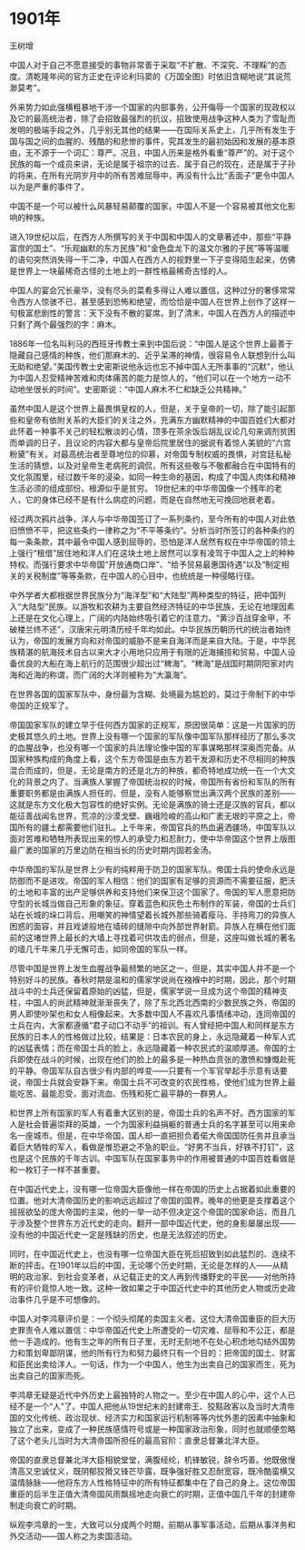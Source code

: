 # 1901年

王树增

中国人对于自己不愿意接受的事物非常善于采取“不扩散、不深究、不理睬”的态度。清乾隆年间的官方正史在评论利玛窦的《万国全图》时依旧含糊地说“其说荒渺莫考”。

外来势力如此强横粗暴地干涉一个国家的内部事务，公开侮辱一个国家的现政权以及它的最高统治者，除了会招致最强烈的抗议，招致使用战争这种人类为了雪耻而发明的极端手段之外，几乎别无其他的结果——在国际关系史上，几乎所有发生于国与国之间的血腥的、残酷的和悲惨的事件，究其发生的最初始因和发展的基本原由，无不源于一个词汇：尊严。况且，中国人历来是格外看重“尊严”的。对于这个民族的每一个成员来讲，无论是属于祖宗的过去、属于自己的现在，还是属于子孙的将来，在所有光阴岁月中的所有苦难屈辱中，再没有什么比“丢面子”更令中国人以为是严重的事件了。


中国不是一个可以被什么风暴轻易颠覆的国家，中国人不是一个容易被其他文化影响的种族。

进入19世纪以后，在西方人所撰写的关于中国和中国人的文章著述中，那些“平静富庶的国土”、“乐观幽默的东方民族”和“金色盘龙下的温文尔雅的子民”等等温暖的语句突然消失得一干二净，中国人在西方人的视野里一下子变得陌生起来，仿佛是世界上一块最稀奇古怪的土地上的一群性格最稀奇古怪的人。

中国人的宴会冗长豪华，没有尽头的菜肴多得让人难以置信，这种过分的奢侈常常令西方人惊骇不已，甚至感到恐怖和绝望，而恰恰是中国人在世界上创作了这样一句极富悲剧性的警言：天下没有不散的宴席。到了清末，中国人在西方人的描述中只剩了两个最强烈的字：麻木。

1886年一位名叫利马的西班牙传教士来到中国后说：“中国人是这个世界上最善于隐藏自己感情的种族，他们那麻木的、近乎呆滞的神情，很容易令人联想到什么叫无助和绝望。”美国传教士史密斯说他永远也忘不掉中国人无所事事的“沉默”，他认为中国人忍受精神苦难和肉体痛苦的能力是惊人的，“他们可以在一个地方一动不动地坐很长的时间”。史密斯说：“中国人麻木不仁和缺乏公共精神。”

虽然中国人是这个世界上最畏惧皇权的人，但是，关于皇帝的一切，除了能引起那些和皇帝有依附关系的大臣们的关注之外，充满东方幽默精神的中国百姓们大都对此怀着一种事不关己的轻松散淡的心情，顶多在茶余饭后胡乱议论几句来调剂贫困而单调的日子，且议论的内容大都与皇帝后院里居住的据说有着惊人美貌的“六宫粉黛”有关。对最高统治者至尊地位的仰慕，对帝国专制权威的畏惧，对宫廷私秘生活的猜想，以及对皇帝生老病死的调侃，所有这些敬与不敬都融合在中国特有的文化氛围里，经过数千年的浸染，如同一种生命的基因，构成了中国人肉体和精神生活必须的组成部份。根源似乎是贫穷。  19世纪末的中华帝国像一个残年的老人，它的身体已经不是有什么病症的问题，而是在自然地无可挽回地衰老着。

经过两次鸦片战争，洋人与中华帝国签订了一系列条约，至今所有的中国人对此依旧愤愤不平，把这些条约一律称之为“不平等条约”。分析当时所签订的各种条约的每一条条款，其中最令中国人感到屈辱的，恐怕是洋人居然有权在中华帝国的领土上强行“租借”居住地和洋人们在这块土地上居然可以享有凌驾于中国人之上的种种特权。而强行要求中华帝国“开放通商口岸”、“给予贸易最惠国待遇”以及“制定相关的关税制度”等等条款，在中国人的心目中，也统统是一种侵略行径。

中外学者大都根据世界民族分为“海洋型”和“大陆型”两种类型的特征，把中国列入“大陆型”民族。以游牧和农耕为主要自然经济特征的中华民族，无论在地理因素上还是在文化心理上，广阔的内陆始终吸引着它的注意力。“黄沙百战穿金甲，不破楼兰终不还”，汉唐宋元明清历经千年均如此。中华民族历朝历代的统治者始终认为，帝国的发展方向和对帝国的威胁不是来自海洋而是来自大陆。于是，中华民族精湛的航海技术自古以来大才小用地只应用于有限的近海捕捞和贸易，中国人设备优良的大船在海上航行的范围很少超出过“稗海”。“稗海”是战国时期阴阳家对内海和近海的称谓，而广阔的大洋则被称为“大瀛海”。

在世界各国的国家军队中，身份最为含糊、处境最为尴尬的，莫过于帝制下的中华帝国的正规军了。

帝国国家军队的建立早于任何西方国家的正规军，原因很简单：这是一片国家的历史极其悠久的土地。世界上没有哪一个国家的军队像中国军队那样经历了那么多次的血腥战争，也没有哪一个国家的兵法理论像中国的军事谋略那样深奥而完备。从国家种族构成的角度上看，这个东方帝国是由东方若干发源和历史不尽相同的种族混合而成的，但是，无论是南方的还是北方的种族，都奇特地成功统一在一个大文化的背景之内了。当满族人掌握了帝国统治权的时候，帝国所有省份和军队的所有重要职务都是由满族人担任的，但是，没有人能够察觉出满汉两个民族的差别——这就是东方文化极大包容性的绝好实例。无论是满族的骑士还是汉族的官兵，都以能征善战闻名世界，荒凉的沙漠戈壁、巍峨险峻的高山和广袤无垠的平原之上，帝国所有的疆土都需要他们驻扎。上千年来，帝国官兵的热血遍洒疆场，中国军队以面对苦难和牺牲所表现出来的惊人的承受力和忍耐力，使中华帝国这个世界上版图最广袤的国家的万里边防在相当长的历史时期内固若金汤。

中华帝国的军队是世界上少有的纯粹用于防卫的国家军队。帝国士兵的使命永远是防御而不是进攻。帝国的军人相信：他们的国家有足够的资源而不需要征服，肥沃的土地和丰富的出产足够供养和支持他们来保卫这个国家了。帝国的军人愿意把防守型的长城当做自己形象的象征。穿着蓝色和灰色土布制作的军装，帝国的士兵们站在长城的垛口背后，用嘲笑的神情望着长城外那些骑着瘦马、手持弯刀的异族人困惑的面容，并且戏谑般地在墙砖的缝隙中向外部世界射箭。异族人在横在他们面前的这堵世界上最长的大墙上寻找着可供攻击的弱点，但是，这座叫做长城的著名的墙几千年来几乎无懈可击，如同帝国的军队一样。

尽管中国是世界上发生血腥战争最频繁的地区之一，但是，其实中国人并不是一个特别好斗的民族。春秋时期是温和的儒家学说尚在襁褓中的时期，因此，那个时期战斗中的士兵还保留着原始的凶猛，但是，儒家学说一旦成为这个帝国的精神支柱，中国人的尚武精神就渐渐丧失了，除了东北西北西南的少数民族之外，帝国的男人即使吵架也和女人相像起来。大多数中国人不喜欢凡事情绪冲动，连同帝国的士兵在内，大家都遵循“君子动口不动手”的祖训。有人曾经把中国人和同样是东方民族的日本人的性格做过比较，结果是：日本农民的身上，永远隐藏着一种军人式的凶猛表情；而在帝国士兵的脸上，永远隐藏着一种农民式的温顺厚道。帝国的士兵即使在战斗的时候，出现在他们的脸上的最多是一种热血贲张的激愤和慷慨赴死的平静。帝国军队自古很少有内部的哗变——只要有一个军官举起手示意有话要说，帝国士兵就会安静下来。帝国士兵不可改变的农民性格，使他们成为世界上最能吃苦、最能忍受，面对流血、伤残和死亡最平静的一群男人。

和世界上所有国家的军人有着重大区别的是，帝国士兵的名声不好。西方国家的军人是社会普遍崇拜的英雄，一个为国家利益捐躯的普通士兵的名字甚至可以用来命名一座城市。但是，在中华帝国，国人却一直把担负着偌大帝国国防任务并且承当着巨大牺牲的军人，看做是惟恐避之不急的职业。“好男不当兵，好铁不打钉”，这也是这个民族的千年古训。中国军队在国家事务中的作用被普通的中国百姓看做是和一枚钉子一样不甚重要。

在中国近代史上，没有哪一位帝国大臣像他一样在帝国的历史上占据着如此重要的位置。他对大清帝国历史的影响远远超过了帝国的国界。晚年的他更是支撑着这个摇摇欲坠的庞大帝国的主梁，他的一举一动不但决定这个帝国的国家命运，而且几乎涉及整个世界东方近代史的走向。翻开一部中国近代史，他的身影屡屡出现——没有他的中国近代史一定是残缺的历史，也是无法叙述的历史。

同时，在中国近代史上，也没有哪一位帝国大臣在死后招致到如此猛烈的、连续不断的抨击。在1901年以后的中国，无论哪个历史时期，无论是怎样的人——从精明的政治家、到社会变革者，从记载正史的文人再到传播野史的平民——对他所持有的评价竟惊人地一致。这种一致如果之于中国近代史中的其他历史人物或历史政治事件几乎是不可想像的。

中国人对李鸿章评价是：一个彻头彻尾的卖国主义者。这位大清帝国重臣的巨大历史罪责令人难以置信：中华帝国近代史上所遭受的一切灾难、屈辱和不公正，都是他一手造成的。他有生之年的所有日子里，无时无刻地不在处心积虑地勾结外国势力和策划卑鄙阴谋，他的所有行为和努力最终只有一个目的：把帝国的国土、财富和臣民出卖给洋人。一句话，作为一个中国人，他生为出卖自己的国家而生，死为出卖自己的国家而死。

李鸿章无疑是近代中外历史上最独特的人物之一。至少在中国人的心中，这个人已经不是一个“人”了。中国人把他从19世纪末的封建帝王、狡黠政客以及当时大清帝国的文化传统、政治现状、经济实力和国家运行机制等等内忧外患的因素中抽象和独立了出来，变成了一种民族感情符号或是一种国家政治形象，同时也就顺便忽略了这个老头儿当时为大清帝国所担任的最高官阶：直隶总督兼北洋大臣。

帝国的直隶总督兼北洋大臣相貌堂堂，满腹经纶，机锋敏锐，辞令巧善。他既傲慢清高又忠诚仗义，既阴郁狡猾又锋芒毕露，既争强好胜又忍耐宽容，既冷酷蛮横又温情脉脉——他将东方人性格特征中的所有特征都集中在了自己的身上。这位帝国重臣的后半生正值大清帝国风雨飘摇地走向衰亡的时期，正值中国几千年的封建帝制走向衰亡的时期。

纵观李鸿章的一生，大致可以分成两个时期，前期从事军事活动，后期从事洋务和外交活动——国人称之为卖国活动。
